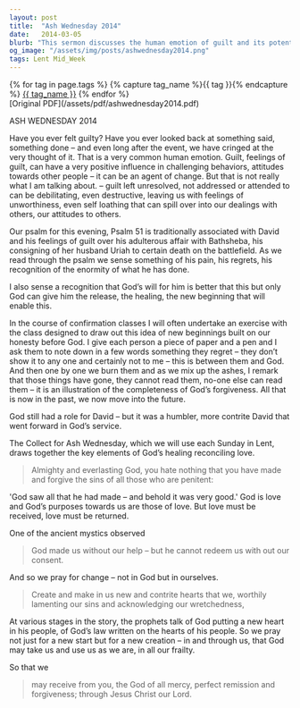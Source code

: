 ```yaml
---
layout: post
title:  "Ash Wednesday 2014"
date:   2014-03-05
blurb: "This sermon discusses the human emotion of guilt and its potential to be a positive influence in challenging behaviors and attitudes. It also talks about the debilitating effects of unresolved guilt. The sermon uses Psalm 51, associated with David's guilt over his affair with Bathsheba, to illustrate the idea of new beginnings built on honesty before God."
og_image: "/assets/img/posts/ashwednesday2014.png"
tags: Lent Mid_Week
---    
```

<div class="tag-pills">
  {% for tag in page.tags %}
    {% capture tag_name %}{{ tag }}{% endcapture %}
    <a href="{{ site.baseurl }}/tag/{{ tag_name }}" class="tag-pill">{{ tag_name }}</a>
  {% endfor %}
</div>
[Original PDF](/assets/pdf/ashwednesday2014.pdf)

ASH WEDNESDAY 2014

Have you ever felt guilty? Have you ever looked back at something said, something done – and even long after the event, we have cringed at the very thought of it. That is a very common human emotion. Guilt, feelings of guilt, can have a very positive influence in challenging behaviors, attitudes towards other people – it can be an agent of change. But that is not really what I am talking about. – guilt left unresolved, not addressed or attended to can be debilitating, even destructive, leaving us with feelings of unworthiness, even self loathing that can spill over into our dealings with others, our attitudes to others.

Our psalm for this evening, Psalm 51 is traditionally associated with David and his feelings of guilt over his adulterous affair with Bathsheba, his consigning of her husband Uriah to certain death on the battlefield. As we read through the psalm we sense something of his pain, his regrets, his recognition of the enormity of what he has done.

I also sense a recognition that God’s will for him is better that this but only God can give him the release, the healing, the new beginning that will enable this.

In the course of confirmation classes I will often undertake an exercise with the class designed to draw out this idea of new beginnings built on our honesty before God. I give each person a piece of paper and a pen and I ask them to note down in a few words something they regret – they don’t show it to any one and certainly not to me – this is between them and God. And then one by one we burn them and as we mix up the ashes, I remark that those things have gone, they cannot read them, no-one else can read them – it is an illustration of the completeness of God’s forgiveness. All that is now in the past, we now move into the future.

God still had a role for David – but it was a humbler, more contrite David that went forward in God’s service.

The Collect for Ash Wednesday, which we will use each Sunday in Lent, draws together the key elements of God’s healing reconciling love.

> Almighty and everlasting God,
> you hate nothing that you have made
> and forgive the sins of all those who are penitent:

'God saw all that he had made – and behold it was very good.' God is love and God’s purposes towards us are those of love. But love must be received, love must be returned.

One of the ancient mystics observed

> God made us without our help – but he cannot redeem us with out our consent.

And so we pray for change – not in God but in ourselves.

> Create and make in us new and contrite hearts
> that we, worthily lamenting our sins
> and acknowledging our wretchedness,

At various stages in the story, the prophets talk of God putting a new heart in his people, of God’s law written on the hearts of his people. So we pray not just for a new start but for a new creation – in and through us, that God may take us and use us as we are, in all our frailty.

So that we

> may receive from you, the God of all mercy,
> perfect remission and forgiveness;
> through Jesus Christ our Lord.
